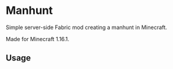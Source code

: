 # Manhunt

Simple server-side Fabric mod creating a manhunt in Minecraft.

Made for Minecraft 1.16.1.

## Usage

